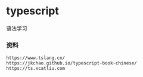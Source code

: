 # typescript
语法学习
### 资料
```
https://www.tslang.cn/
https://jkchao.github.io/typescript-book-chinese/
https://ts.xcatliu.com